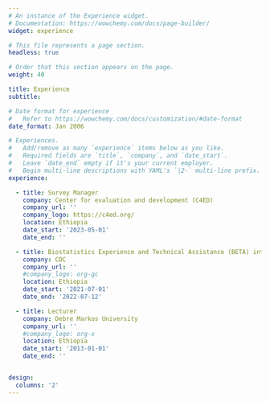 ```yaml
---
# An instance of the Experience widget.
# Documentation: https://wowchemy.com/docs/page-builder/
widget: experience

# This file represents a page section.
headless: true

# Order that this section appears on the page.
weight: 40

title: Experience
subtitle:

# Date format for experience
#   Refer to https://wowchemy.com/docs/customization/#date-format
date_format: Jan 2006

# Experiences.
#   Add/remove as many `experience` items below as you like.
#   Required fields are `title`, `company`, and `date_start`.
#   Leave `date_end` empty if it's your current employer.
#   Begin multi-line descriptions with YAML's `|2-` multi-line prefix.
experience:

  - title: Survey Manager
    company: Center for evaluation and development (C4ED)
    company_url: ''
    company_logo: https://c4ed.org/
    location: Ethiopia
    date_start: '2023-05-01'
    date_end: ''

  - title: Biostatistics Experience and Technical Assistance (BETA) internship/consulting
    company: CDC
    company_url: ''
    #company_logo: org-gc
    location: Ethiopia
    date_start: '2021-07-01'
    date_end: '2022-07-12'

  - title: Lecturer
    company: Debre Markos University 
    company_url: ''
    #company_logo: org-x
    location: Ethiopia
    date_start: '2013-01-01'
    date_end: ''


design:
  columns: '2'
---
```

